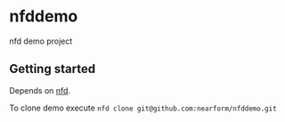 
# nfddemo

nfd demo project

## Getting started

Depends on [nfd](https://github.com/nearform/nfd).

To clone demo execute `nfd clone git@github.com:nearform/nfddemo.git`

